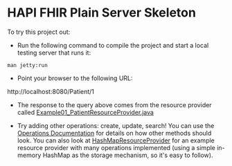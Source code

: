 # HAPI FHIR Plain Server Skeleton

To try this project out:

* Run the following command to compile the project and start a local testing server that runs it:

```
man jetty:run
```

* Point your browser to the following URL:

http://localhost:8080/Patient/1

* The response to the query above comes from the resource provider called [Example01_PatientResourceProvider.java](https://github.com/FirelyTeam/fhirstarters/blob/master/java/hapi-fhirstarters-simple-server/src/main/java/ca/uhn/fhir/example/Example01_PatientResourceProvider.java)

* Try adding other operations: create, update, search! You can use the [Operations Documentation](http://hapifhir.io/doc_rest_operations.html) for details on how other methods should look. You can also look at [HashMapResourceProvider](https://github.com/jamesagnew/hapi-fhir/blob/master/hapi-fhir-server/src/main/java/ca/uhn/fhir/rest/server/provider/HashMapResourceProvider.java) for an example resource provider with many operations implemented (using a simple in-memory HashMap as the storage mechanism, so it's easy to follow).
